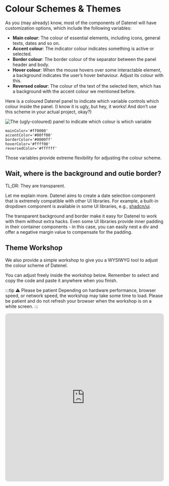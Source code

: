 # Colour Schemes & Themes
As you (may already) know, most of the components of Datenel will have customization options, which include the following variables:

- **Main colour**: The colour of essential elements, including icons, general texts, dates and so on.
- **Accent colour**: The indicator colour indicates something is active or selected.
- **Border colour**: The border colour of the separator between the panel header and body.
- **Hover colour**: When the mouse hovers over some interactable element, a background indicates the user’s hover behaviour. Adjust its colour with this.
- **Reversed colour**: The colour of the text of the selected item, which has a background with the accent colour we mentioned before.

Here is a coloured Datenel panel to indicate which variable controls which colour inside the panel. (I know it is ugly, but hey, it works! And don’t use this scheme in your actual project, okay?)

![The (ugly-coloured) panel to indicate which colour is which variable](https://s2.loli.net/2025/02/23/pE5lKrNtg7OhuBD.png)

```
mainColor='#ff0000'
accentColor='#00ff00'
borderColor='#0000ff'
hoverColor='#ffff00'
reversedColor='#ffffff'
```

Those variables provide extreme flexibility for adjusting the colour scheme.

## Wait, where is the background and outie border?
TL;DR: They are transparent.

Let me explain more. Datenel aims to create a date selection component that is extremely compatible with other UI libraries. For example, a built-in dropdown component is available in some UI libraries, e.g., [shadcn/ui](https://ui.shadcn.com/).

The transparent background and border make it easy for Datenel to work with them without extra hacks. Even some UI libraries provide inner padding in their container components - in this case, you can easily nest a div and offer a negative margin value to compensate for the padding.

## Theme Workshop
We also provide a simple workshop to give you a WYSIWYG tool to adjust the colour scheme of Datenel. 

You can adjust freely inside the workshop below. Remember to select and copy the code and paste it anywhere when you finish.

:::tip ⚠️ Please be patient
Depending on hardware performance, browser speed, or network speed, the workshop may take some time to load. Please be patient and do not refresh your browser when the workshop is on a white screen.
:::

<div style="border: 1px #00000022 solid; overflow: hidden; border-radius: 0.5rem;">
	<iframe src="https://stackblitz.com/edit/datenel-theme-workshop?embed=1&file=src%2FApp.tsx&hideExplorer=1&hideNavigation=1&view=preview" width="100%" height="532px" style="border: none;" />
</div>